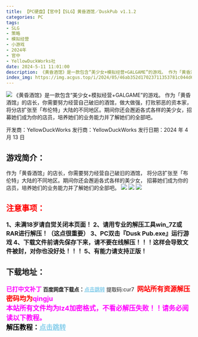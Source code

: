 ```yaml
---
title: 【PC硬盘】【官中】【SLG】黄昏酒馆／DuskPub v1.1.2
categories: PC
tags:
- SLG
- 策略
- 模拟经营
- 小游戏
- 2024年
- 官中
- YellowDuckWorks社
date: 2024-5-11 11:01:00
description: 《黄昏酒馆》是一款包含“美少女+模拟经营+GALGAME”的游戏。 作为「黄昏酒馆」的店长，你需要努力经营自己破旧的酒馆，做大做强，打败邪恶的资本家，将分店扩张至「布伦特」大陆的不同地区。期间你还会邂逅各式各样的美少女，招募她们成为你的店员，培养她们的业务能力并了解她们的全部吧。
index_img: https://img.acgus.top/i/2024/05/46ab352d17023711353781c044d65aee.webp
---
```

![](https://img.acgus.top/i/2024/05/46ab352d17023711353781c044d65aee.webp)
《黄昏酒馆》是一款包含“美少女+模拟经营+GALGAME”的游戏。 作为「黄昏酒馆」的店长，你需要努力经营自己破旧的酒馆，做大做强，打败邪恶的资本家，将分店扩张至「布伦特」大陆的不同地区。期间你还会邂逅各式各样的美少女，招募她们成为你的店员，培养她们的业务能力并了解她们的全部吧。

开发商：YellowDuckWorks
发行商：YellowDuckWorks
发行日期：2024 年 4 月 13 日

## 游戏简介：
作为「黄昏酒馆」的店长，你需要努力经营自己破旧的酒馆，
将分店扩张至「布伦特」大陆的不同地区。期间你还会邂逅各式各样的美少女，
招募她们成为你的店员，培养她们的业务能力并了解她们的全部吧。
![](https://img.acgus.top/i/2024/05/859ac06260774dd6743fa44f80529cc5.webp)
![](https://img.acgus.top/i/2024/05/1137b04a88a1a3332f6a3b5fb6b5b80a.webp)
![](https://img.acgus.top/i/2024/05/9c0c51788c598053c75037a8fc7943b3.webp)





## <font color=#FF0000 >注意事项：</font>
<font size=3><b>1、未满18岁请自觉关闭本页面！
2、请用专业的解压工具win_7Z或RAR进行解压！（这点很重要）
3、PC双击『Dusk Pub.exe』运行游戏
4、下载文件前请先保存下来，请不要在线解压！！！这样会导致文件被封，对你也没好处！！！
5、有能力请支持正版！</b></font>

## 下载地址：
<font color=#FF00FF size=3>**已打中文补丁**</font>
<b>百度网盘下载点：</b><a href="https://pan.baidu.com/s/1747b39pNPsSTu0m1-RFOCg?pwd=cur7" style="color: #87CEEB;"><b>点击跳转</b></a> 提取码:cur7
<a style="padding: 0" href="https://post.qingju.org/AD/"><img style="max-width:100%" src="https://img.acgus.top/i/2024/07/478f689b8021d8d499ab43d21acf137a.gif" alt=""></a>
<b><font color=#FF0000 size=4>网站所有资源解压密码均为</b></font><b><font color=#FF00FF size=4>qingju</font><font color=#FF0000 ></font></b><br><b><font color=#FF00FF size=4>本站所有文件均为lz4加密格式，不看必解压失败！！请务必阅读以下教程。</b></font><br><b><font color=#000 size=4>解压教程：</b><a href="https://post.qingju.org/tutorial/000/" style="color: #87CEEB;"><b>点击跳转</b></a>